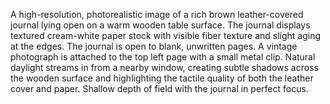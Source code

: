 
A high-resolution, photorealistic image of a rich brown leather-covered journal lying open on a warm wooden table surface. The journal displays textured cream-white paper stock with visible fiber texture and slight aging at the edges. The journal is open to blank, unwritten pages. A vintage photograph is attached to the top left page with a small metal clip. Natural daylight streams in from a nearby window, creating subtle shadows across the wooden surface and highlighting the tactile quality of both the leather cover and paper. Shallow depth of field with the journal in perfect focus.